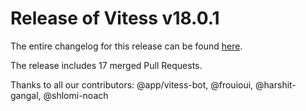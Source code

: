 # Release of Vitess v18.0.1
The entire changelog for this release can be found [here](https://github.com/vitessio/vitess/blob/main/changelog/18.0/18.0.1/changelog.md).

The release includes 17 merged Pull Requests.

Thanks to all our contributors: @app/vitess-bot, @frouioui, @harshit-gangal, @shlomi-noach

